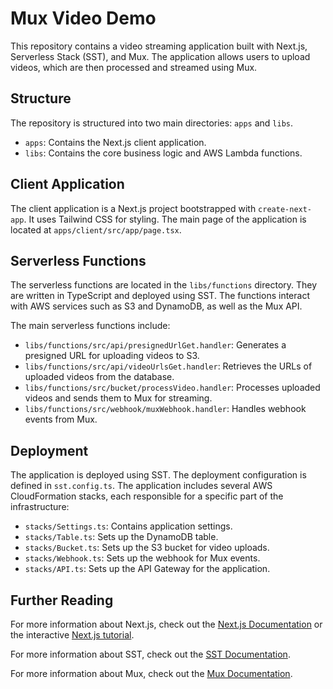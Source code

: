 # Mux Video Demo

This repository contains a video streaming application built with Next.js, Serverless Stack (SST), and Mux. The application allows users to upload videos, which are then processed and streamed using Mux.

## Structure

The repository is structured into two main directories: `apps` and `libs`.

- `apps`: Contains the Next.js client application.
- `libs`: Contains the core business logic and AWS Lambda functions.

## Client Application

The client application is a Next.js project bootstrapped with `create-next-app`. It uses Tailwind CSS for styling. The main page of the application is located at `apps/client/src/app/page.tsx`.

## Serverless Functions

The serverless functions are located in the `libs/functions` directory. They are written in TypeScript and deployed using SST. The functions interact with AWS services such as S3 and DynamoDB, as well as the Mux API.

The main serverless functions include:

- `libs/functions/src/api/presignedUrlGet.handler`: Generates a presigned URL for uploading videos to S3.
- `libs/functions/src/api/videoUrlsGet.handler`: Retrieves the URLs of uploaded videos from the database.
- `libs/functions/src/bucket/processVideo.handler`: Processes uploaded videos and sends them to Mux for streaming.
- `libs/functions/src/webhook/muxWebhook.handler`: Handles webhook events from Mux.

## Deployment

The application is deployed using SST. The deployment configuration is defined in `sst.config.ts`. The application includes several AWS CloudFormation stacks, each responsible for a specific part of the infrastructure:

- `stacks/Settings.ts`: Contains application settings.
- `stacks/Table.ts`: Sets up the DynamoDB table.
- `stacks/Bucket.ts`: Sets up the S3 bucket for video uploads.
- `stacks/Webhook.ts`: Sets up the webhook for Mux events.
- `stacks/API.ts`: Sets up the API Gateway for the application.

## Further Reading

For more information about Next.js, check out the [Next.js Documentation](https://nextjs.org/docs) or the interactive [Next.js tutorial](https://nextjs.org/learn).

For more information about SST, check out the [SST Documentation](https://docs.serverless-stack.com/).

For more information about Mux, check out the [Mux Documentation](https://docs.mux.com/).
